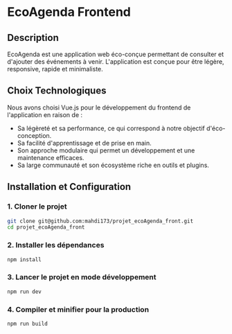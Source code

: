 # EcoAgenda Frontend

## Description
EcoAgenda est une application web éco-conçue permettant de consulter et d'ajouter des événements à venir. L'application est conçue pour être légère, responsive, rapide et minimaliste.

## Choix Technologiques
Nous avons choisi Vue.js pour le développement du frontend de l'application en raison de :
- Sa légèreté et sa performance, ce qui correspond à notre objectif d'éco-conception.
- Sa facilité d'apprentissage et de prise en main.
- Son approche modulaire qui permet un développement et une maintenance efficaces.
- Sa large communauté et son écosystème riche en outils et plugins.

## Installation et Configuration

### 1. Cloner le projet

```sh
git clone git@github.com:mahdi173/projet_ecoAgenda_front.git
cd projet_ecoAgenda_front
```

### 2. Installer les dépendances

```sh
npm install
```

### 3. Lancer le projet en mode développement

```sh
npm run dev
```

### 4. Compiler et minifier pour la production

```sh
npm run build
```